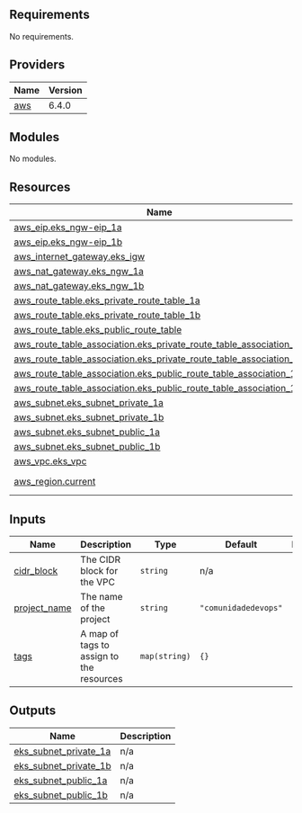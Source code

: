 <!-- BEGIN_TF_DOCS -->
## Requirements

No requirements.

## Providers

| Name | Version |
|------|---------|
| <a name="provider_aws"></a> [aws](#provider\_aws) | 6.4.0 |

## Modules

No modules.

## Resources

| Name | Type |
|------|------|
| [aws_eip.eks_ngw-eip_1a](https://registry.terraform.io/providers/hashicorp/aws/latest/docs/resources/eip) | resource |
| [aws_eip.eks_ngw-eip_1b](https://registry.terraform.io/providers/hashicorp/aws/latest/docs/resources/eip) | resource |
| [aws_internet_gateway.eks_igw](https://registry.terraform.io/providers/hashicorp/aws/latest/docs/resources/internet_gateway) | resource |
| [aws_nat_gateway.eks_ngw_1a](https://registry.terraform.io/providers/hashicorp/aws/latest/docs/resources/nat_gateway) | resource |
| [aws_nat_gateway.eks_ngw_1b](https://registry.terraform.io/providers/hashicorp/aws/latest/docs/resources/nat_gateway) | resource |
| [aws_route_table.eks_private_route_table_1a](https://registry.terraform.io/providers/hashicorp/aws/latest/docs/resources/route_table) | resource |
| [aws_route_table.eks_private_route_table_1b](https://registry.terraform.io/providers/hashicorp/aws/latest/docs/resources/route_table) | resource |
| [aws_route_table.eks_public_route_table](https://registry.terraform.io/providers/hashicorp/aws/latest/docs/resources/route_table) | resource |
| [aws_route_table_association.eks_private_route_table_association_1a](https://registry.terraform.io/providers/hashicorp/aws/latest/docs/resources/route_table_association) | resource |
| [aws_route_table_association.eks_private_route_table_association_1b](https://registry.terraform.io/providers/hashicorp/aws/latest/docs/resources/route_table_association) | resource |
| [aws_route_table_association.eks_public_route_table_association_1a](https://registry.terraform.io/providers/hashicorp/aws/latest/docs/resources/route_table_association) | resource |
| [aws_route_table_association.eks_public_route_table_association_1b](https://registry.terraform.io/providers/hashicorp/aws/latest/docs/resources/route_table_association) | resource |
| [aws_subnet.eks_subnet_private_1a](https://registry.terraform.io/providers/hashicorp/aws/latest/docs/resources/subnet) | resource |
| [aws_subnet.eks_subnet_private_1b](https://registry.terraform.io/providers/hashicorp/aws/latest/docs/resources/subnet) | resource |
| [aws_subnet.eks_subnet_public_1a](https://registry.terraform.io/providers/hashicorp/aws/latest/docs/resources/subnet) | resource |
| [aws_subnet.eks_subnet_public_1b](https://registry.terraform.io/providers/hashicorp/aws/latest/docs/resources/subnet) | resource |
| [aws_vpc.eks_vpc](https://registry.terraform.io/providers/hashicorp/aws/latest/docs/resources/vpc) | resource |
| [aws_region.current](https://registry.terraform.io/providers/hashicorp/aws/latest/docs/data-sources/region) | data source |

## Inputs

| Name | Description | Type | Default | Required |
|------|-------------|------|---------|:--------:|
| <a name="input_cidr_block"></a> [cidr\_block](#input\_cidr\_block) | The CIDR block for the VPC | `string` | n/a | yes |
| <a name="input_project_name"></a> [project\_name](#input\_project\_name) | The name of the project | `string` | `"comunidadedevops"` | no |
| <a name="input_tags"></a> [tags](#input\_tags) | A map of tags to assign to the resources | `map(string)` | `{}` | no |

## Outputs

| Name | Description |
|------|-------------|
| <a name="output_eks_subnet_private_1a"></a> [eks\_subnet\_private\_1a](#output\_eks\_subnet\_private\_1a) | n/a |
| <a name="output_eks_subnet_private_1b"></a> [eks\_subnet\_private\_1b](#output\_eks\_subnet\_private\_1b) | n/a |
| <a name="output_eks_subnet_public_1a"></a> [eks\_subnet\_public\_1a](#output\_eks\_subnet\_public\_1a) | n/a |
| <a name="output_eks_subnet_public_1b"></a> [eks\_subnet\_public\_1b](#output\_eks\_subnet\_public\_1b) | n/a |
<!-- END_TF_DOCS -->